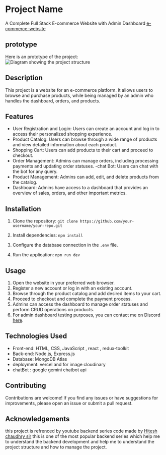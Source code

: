 # Project Name

A Complete Full Stack E-commerce Website with Admin Dashboard [e-commerce-website](https://full-stack-ecommerce-frontend.vercel.app/)

## prototype
Here is an prototype of the project:
![Diagram showing the project structure](https://res.cloudinary.com/dj3gpszjr/image/upload/v1716485450/wbfhfrnbu1tobbu9fwo3.png)

## Description

This project is a website for an e-commerce platform. It allows users to browse and purchase products, while being managed by an admin who handles the dashboard, orders, and products.

## Features

- User Registration and Login: Users can create an account and log in to access their personalized shopping experience.
- Product Catalog: Users can browse through a wide range of products and view detailed information about each product.
- Shopping Cart: Users can add products to their cart and proceed to checkout.
- Order Management: Admins can manage orders, including processing payments and updating order statuses.
-chat Bot: Users can chat with the bot for any query.
- Product Management: Admins can add, edit, and delete products from the catalog.
- Dashboard: Admins have access to a dashboard that provides an overview of sales, orders, and other important metrics.

## Installation

1. Clone the repository:
 `git clone https://github.com/your-username/your-repo.git`

2. Install dependencies: 
`npm install`

3. Configure the database connection in the `.env` file.
4. Run the application: 
`npm run dev`

## Usage

1. Open the website in your preferred web browser.
2. Register a new account or log in with an existing account.
3. Browse through the product catalog and add desired items to your cart.
4. Proceed to checkout and complete the payment process.
5. Admins can access the dashboard to manage order statuses and perform CRUD operations on products.
6. For admin dashboard testing purposes, you can contact me on Discord [here](https://discord.gg/adityasen0118).


## Technologies Used

- Front-end: HTML, CSS, JavaScript , react , redux-toolkit
- Back-end: Node.js, Express.js 
- Database: MongoDB Atlas
- deployment: vercel and for image cloudinary
- chatBot : google gemini chatbot api

## Contributing

Contributions are welcome! If you find any issues or have suggestions for improvements, please open an issue or submit a pull request.

## Acknowledgements

this project is refrenced by youtube backend series code made by [Hitesh chaudhry sir](https://www.youtube.com/watch?v=EH3vGeqeIAo&list=PLu71SKxNbfoBGh_8p_NS-ZAh6v7HhYqHW) this is one of the most popular backend series which help me to understand the backend development and help me to understand the project structure and how to manage the project.
